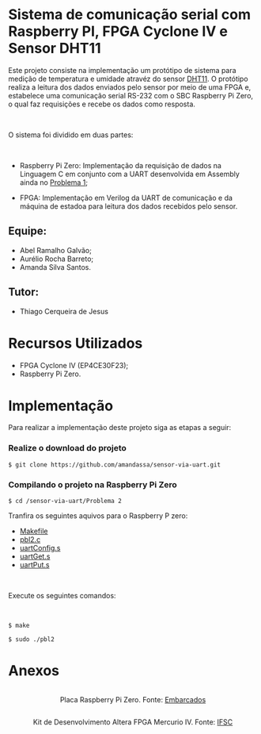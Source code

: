 # Sistema de comunicação serial com  Raspberry PI, FPGA Cyclone IV e Sensor DHT11

<div id="inicio">
	<p> 
		Este projeto consiste na implementação um protótipo de sistema para medição de temperatura e umidade atravéz do sensor <a href="https://www.mouser.com/datasheet/2/758/DHT11-Technical-Data-Sheet-Translated-Version-1143054.pdf">DHT11</a>. O protótipo realiza a leitura dos dados enviados pelo sensor por meio de uma FPGA e, estabelece uma comunicação serial RS-232 com o SBC Raspberry Pi Zero, o qual faz requisições e recebe os dados como resposta. 	
	</p><br>
    <p>
        O sistema foi dividido em duas partes: 
    </p><br>
    <ul>
		<li><p>Raspberry Pi Zero: Implementação da requisição de dados na Linguagem C em conjunto com a UART desenvolvida em Assembly ainda no <a href="https://github.com/amandassa/sensor-via-uart/tree/main/Problema%201">Problema 1</a>;</p></li>
		<li><p>FPGA: Implementação em Verilog da UART de comunicação e da máquina de estadoa para leitura dos dados recebidos pelo sensor.</p></li>
	</ul>	
</div>


## Equipe: <br>
* Abel Ramalho Galvão; <br>
* Aurélio Rocha Barreto; <br>
* Amanda Silva Santos. <br>

## Tutor: <br>
* Thiago Cerqueira de Jesus <br>


<div id="recursos-utilizados">
	<h1> Recursos Utilizados </h1>
	<ul>
		<li>FPGA Cyclone IV (EP4CE30F23);</li>
		<li>Raspberry Pi Zero.</li>
	</ul>	
</div>

<div id="implementacao">
    <h1>Implementação</h1>
    <p>
        Para realizar a implementação deste projeto siga as etapas a seguir:
    </p>
    <h3>Realize o download do projeto</h3>
    <p><code>$ git clone https://github.com/amandassa/sensor-via-uart.git</code></p>
    <h3>Compilando o projeto na Raspberry Pi Zero</h3>
    <p><code>$ cd /sensor-via-uart/Problema 2</code></p>
    <p>
        Tranfira os seguintes aquivos para o Raspberry P zero: 
    </p>
    <ul>
		<li><a href="https://github.com/amandassa/sensor-via-uart/blob/main/Problema%202/Makefile">Makefile</a></li>
		<li><a href="https://github.com/amandassa/sensor-via-uart/blob/main/Problema%202/pbl2.c">pbl2.c</a></li>
        <li><a href="https://github.com/amandassa/sensor-via-uart/blob/main/Problema%202/uartConfig.s">uartConfig.s</a></li>
        <li><a href="https://github.com/amandassa/sensor-via-uart/blob/main/Problema%202/uartGet.s">uartGet.s</a></li>
        <li><a href="https://github.com/amandassa/sensor-via-uart/blob/main/Problema%202/uartPut.s">uartPut.s</a></li>
	</ul><br>
    <p>Execute os seguintes comandos:</p><br>
    <p><code>$ make</code></p>
    <p><code>$ sudo ./pbl2</code></p>
</div>

<div id="anexos">
	<h1> Anexos </h1>
    <div id="raspberry-pi-zero" style="display: inline_block" align="center">
			<img src=""/><br>
		<p>
		Placa Raspberry Pi Zero. Fonte: <a href="https://www.embarcados.com.br/raspberry-pi-zero-o-computador-de-5-dolares/">Embarcados</a>
		</p>
	</div>
	<div id="fpga" style="display: inline_block" align="center">
			<img src=""/><br>
		<p>
		Kit de Desenvolvimento Altera FPGA Mercurio IV. Fonte: <a href="https://wiki.sj.ifsc.edu.br/index.php/Pinagem_dos_dispositivos_de_entrada_e_sa%C3%ADda_do_kit_MERCURIO_IV">IFSC</a>
		</p>
	</div>	
</div>